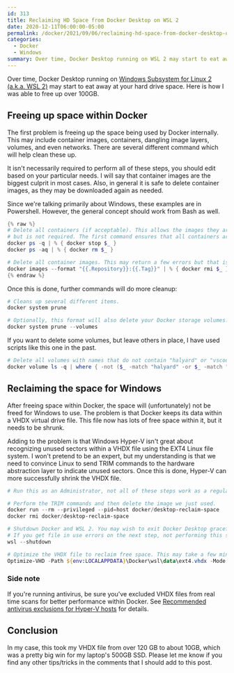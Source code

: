 ```yaml
---
id: 313
title: Reclaiming HD Space from Docker Desktop on WSL 2
date: 2020-12-11T06:00:00-05:00
permalink: /docker/2021/09/06/reclaiming-hd-space-from-docker-desktop-on-wsl-2.html
categories:
  - Docker
  - Windows
summary: Over time, Docker Desktop running on WSL 2 may start to eat away at your hard drive space. Here is how I was able to free up over 100GB.
---
```


Over time, Docker Desktop running on [Windows Subsystem for Linux 2 (a.k.a. WSL 2)](https://docs.docker.com/desktop/windows/wsl/) may start to eat away
at your hard drive space. Here is how I was able to free up over 100GB.

## Freeing up space within Docker

The first problem is freeing up the space being used by Docker internally. This may include container images, containers, dangling image layers,
volumes, and even networks. There are several different command which will help clean these up.

It isn't necessarily required to perform all of these steps, you should edit based on your particular needs. I will say that container images are
the biggest culprit in most cases. Also, in general it is safe to delete container images, as they may be downloaded again as needed.

Since we're talking primarily about Windows, these examples are in Powershell. However, the general concept should work from Bash as well.

```powershell
{% raw %}
# Delete all containers (if acceptable). This allows the images they are referencing to be deleted,
# but is not required. The first command ensures that all containers are stopped.
docker ps -q | % { docker stop $_ }
docker ps -aq | % { docker rm $_ }

# Delete all container images. This may return a few errors but that is usually fine.
docker images --format "{{.Repository}}:{{.Tag}}" | % { docker rmi $_ }
{% endraw %}
```

Once this is done, further commands will do more cleanup:

```powershell
# Cleans up several different items.
docker system prune

# Optionally, this format will also delete your Docker storage volumes. Beware of data loss.
docker system prune --volumes
```

If you want to delete some volumes, but leave others in place, I have used scripts like this one in the past.

```powershell
# Delete all volumes with names that do not contain "halyard" or "vscode".
docker volume ls -q | where { -not ($_ -match "halyard" -or $_ -match "vscode") } | % { docker volume rm $_ }
```

## Reclaiming the space for Windows

After freeing space within Docker, the space will (unfortunately) not be freed for Windows to use. The
problem is that Docker keeps its data within a VHDX virtual drive file. This file now has lots of free space within
it, but it needs to be shrunk.

Adding to the problem is that Windows Hyper-V isn't great about recognizing unused sectors within a VHDX file using
the EXT4 Linux file system. I won't pretend to be an expert, but my understanding is that we need to convince Linux
to send TRIM commands to the hardware abstraction layer to indicate unused sectors. Once this is done, Hyper-V can
more successfully shrink the VHDX file.

```powershell
# Run this as an Administrator, not all of these steps work as a regular Windows user.

# Perform the TRIM commands and then delete the image we just used.
docker run --rm --privileged --pid=host docker/desktop-reclaim-space
docker rmi docker/desktop-reclaim-space

# Shutdown Docker and WSL 2. You may wish to exit Docker Desktop gracefully before this step.
# If you get file in use errors on the next step, not performing this step is the likely culprit.
wsl --shutdown

# Optimize the VHDX file to reclaim free space. This may take a few minutes.
Optimize-VHD -Path ${env:LOCALAPPDATA}\Docker\wsl\data\ext4.vhdx -Mode Full
```

### Side note

If you're running antivirus, be sure you've excluded VHDX files from real time scans for better performance
within Docker. See [Recommended antivirus exclusions for Hyper-V hosts](https://docs.microsoft.com/en-us/troubleshoot/windows-server/virtualization/antivirus-exclusions-for-hyper-v-hosts) for details.

## Conclusion

In my case, this took my VHDX file from over 120 GB to about 10GB, which was a pretty big win for my
laptop's 500GB SSD. Please let me know if you find any other tips/tricks in the comments that I should add
to this post.

